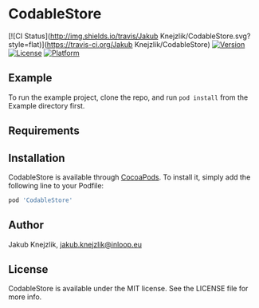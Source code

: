 # CodableStore

[![CI Status](http://img.shields.io/travis/Jakub Knejzlik/CodableStore.svg?style=flat)](https://travis-ci.org/Jakub Knejzlik/CodableStore)
[![Version](https://img.shields.io/cocoapods/v/CodableStore.svg?style=flat)](http://cocoapods.org/pods/CodableStore)
[![License](https://img.shields.io/cocoapods/l/CodableStore.svg?style=flat)](http://cocoapods.org/pods/CodableStore)
[![Platform](https://img.shields.io/cocoapods/p/CodableStore.svg?style=flat)](http://cocoapods.org/pods/CodableStore)

## Example

To run the example project, clone the repo, and run `pod install` from the Example directory first.

## Requirements

## Installation

CodableStore is available through [CocoaPods](http://cocoapods.org). To install
it, simply add the following line to your Podfile:

```ruby
pod 'CodableStore'
```

## Author

Jakub Knejzlik, jakub.knejzlik@inloop.eu

## License

CodableStore is available under the MIT license. See the LICENSE file for more info.
